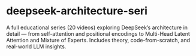 # deepseek-architecture-seri
A full educational series (20 videos) exploring DeepSeek’s architecture in detail — from self-attention and positional encodings to Multi-Head Latent Attention and Mixture of Experts. Includes theory, code-from-scratch, and real-world LLM insights.
